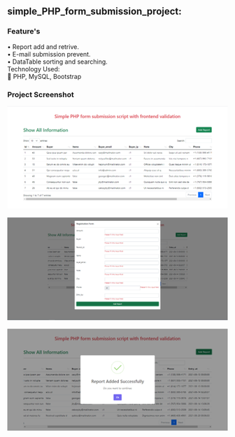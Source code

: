 <h2>simple_PHP_form_submission_project:</h2>
<h3> Feature's </h3>	
<p>
• Report add and retrive.<br>
• E-mail submission prevent.<br>
• DataTable sorting and searching.<br>
Technology Used:<br>
 PHP, MySQL, Bootstrap </p>

<h3>Project Screenshot</h3>
<img src="img/img1.png" alt=""><br><br>
<img src="img/img2.png" alt=""><br><br>
<img src="img/img3.png" alt=""><br><br>